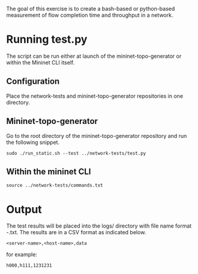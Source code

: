 The goal of this exercise is to create a bash-based or python-based measurement of flow completion time and throughput in a network.

# Running test.py
The script can be run either at launch of the mininet-topo-generator or within the Mininet CLI itself. 

## Configuration
Place the network-tests and mininet-topo-generator repositories in one directory.

## Mininet-topo-generator
Go to the root directory of the mininet-topo-generator repository and run the following snippet.
```
sudo ./run_static.sh --test ../network-tests/test.py
````

## Within the mininet CLI
```
source ../network-tests/commands.txt
```

# Output
The test results will be placed into the logs/ directory with file name format <filesize>-<testcount>.txt. The results are in a CSV format as indicated below.
```
<server-name>,<host-name>,data
```
for example:
```
h000,h111,1231231
```